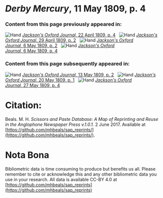 # *Derby Mercury*, 11 May 1809, p. 4  
  
### Content from this page previously appeared in:  
![Hand](http://scissorsandpaste.net/wp-content/uploads/2017/06/smallhandpointer.png) [*Jackson's Oxford Journal*, 22 April 1809, p. 4](https://mhbeals.github.io/sap_html/Jackson's-Oxford-Journal/Jackson's-Oxford-Journal-22-April-1809-p-4)  
![Hand](http://scissorsandpaste.net/wp-content/uploads/2017/06/smallhandpointer.png) [*Jackson's Oxford Journal*, 29 April 1809, p. 2](https://mhbeals.github.io/sap_html/Jackson's-Oxford-Journal/Jackson's-Oxford-Journal-29-April-1809-p-2)  
![Hand](http://scissorsandpaste.net/wp-content/uploads/2017/06/smallhandpointer.png) [*Jackson's Oxford Journal*, 6 May 1809, p. 2](https://mhbeals.github.io/sap_html/Jackson's-Oxford-Journal/Jackson's-Oxford-Journal-6-May-1809-p-2)  
![Hand](http://scissorsandpaste.net/wp-content/uploads/2017/06/smallhandpointer.png) [*Jackson's Oxford Journal*, 6 May 1809, p. 4](https://mhbeals.github.io/sap_html/Jackson's-Oxford-Journal/Jackson's-Oxford-Journal-6-May-1809-p-4)  
  
### Content from this page subsequently appeared in:  
![Hand](http://scissorsandpaste.net/wp-content/uploads/2017/06/smallhandpointer.png) [*Jackson's Oxford Journal*, 13 May 1809, p. 2](https://mhbeals.github.io/sap_html/Jackson's-Oxford-Journal/Jackson's-Oxford-Journal-13-May-1809-p-2)  
![Hand](http://scissorsandpaste.net/wp-content/uploads/2017/06/smallhandpointer.png) [*Jackson's Oxford Journal*, 20 May 1809, p. 1](https://mhbeals.github.io/sap_html/Jackson's-Oxford-Journal/Jackson's-Oxford-Journal-20-May-1809-p-1)  
![Hand](http://scissorsandpaste.net/wp-content/uploads/2017/06/smallhandpointer.png) [*Jackson's Oxford Journal*, 27 May 1809, p. 4](https://mhbeals.github.io/sap_html/Jackson's-Oxford-Journal/Jackson's-Oxford-Journal-27-May-1809-p-4)  


# Citation: 

Beals. M. H. *Scissors and Paste Database: A Map of Reprinting and Reuse in the Anglophone Newspaper Press v.1.0.1.* 2 June 2017. Available at [https://github.com/mhbeals/sap_reprints/](https://github.com/mhbeals/sap_reprints/). 

# Nota Bona

Bibliometric data is time consuming to produce but benefits us all. Please remember to cite or acknowledge this and any other bibliometric data you use in your research. All data is available CC-BY 4.0 at [https://github.com/mhbeals/sap_reprints](https://github.com/mhbeals/sap_reprints)